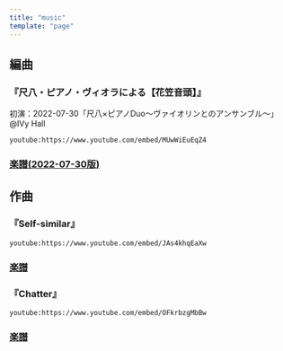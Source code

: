 ```yaml
---
title: "music"
template: "page"
---
```


## 編曲

### 『尺八・ピアノ・ヴィオラによる【花笠音頭】』
初演：2022-07-30「尺八×ピアノDuo〜ヴァイオリンとのアンサンブル〜」@IVy Hall

`youtube:https://www.youtube.com/embed/MUwWiEuEqZ4`
### [楽譜(2022-07-30版)](./hanagasa_ondo.pdf)


## 作曲

### 『Self-similar』
`youtube:https://www.youtube.com/embed/JAs4khqEaXw`
### [楽譜](./self-similar.pdf)

### 『Chatter』
`youtube:https://www.youtube.com/embed/OFkrbzgMbBw`
### [楽譜](./chatter.pdf)